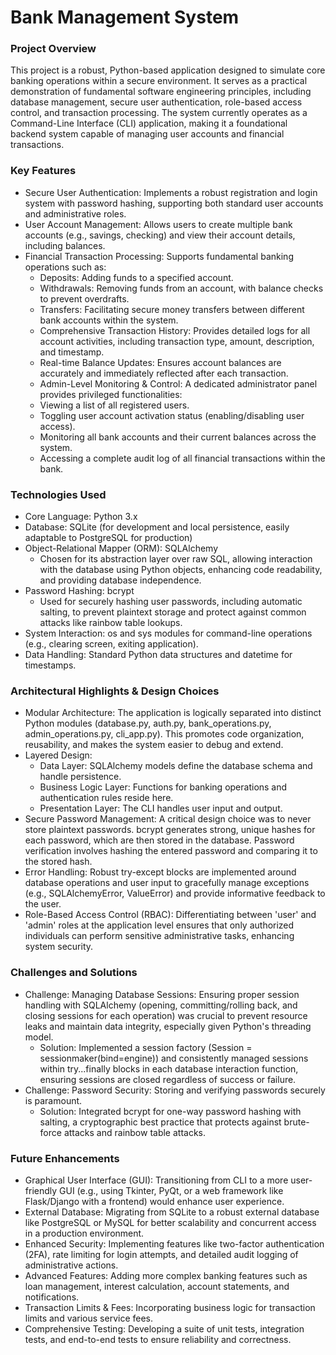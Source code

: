 # Bank Management System
### Project Overview
This project is a robust, Python-based application designed to simulate core banking operations within a secure environment. It serves as a practical demonstration of fundamental software engineering principles, including database management, secure user authentication, role-based access control, and transaction processing. The system currently operates as a Command-Line Interface (CLI) application, making it a foundational backend system capable of managing user accounts and financial transactions.<br>

### Key Features
*	Secure User Authentication: Implements a robust registration and login system with password hashing, supporting both standard user accounts and administrative roles.<br>
*	User Account Management: Allows users to create multiple bank accounts (e.g., savings, checking) and view their account details, including balances.<br>
*	Financial Transaction Processing: Supports fundamental banking operations such as:<br>
    -	Deposits: Adding funds to a specified account.
    -	Withdrawals: Removing funds from an account, with balance checks to prevent overdrafts.
    -	Transfers: Facilitating secure money transfers between different bank accounts within the system.
    -	Comprehensive Transaction History: Provides detailed logs for all account activities, including transaction type, amount, description, and timestamp.
    -	Real-time Balance Updates: Ensures account balances are accurately and immediately reflected after each transaction.
    -	Admin-Level Monitoring & Control: A dedicated administrator panel provides privileged functionalities:
    -	Viewing a list of all registered users.
    -	Toggling user account activation status (enabling/disabling user access).
    -	Monitoring all bank accounts and their current balances across the system.
    -	Accessing a complete audit log of all financial transactions within the bank.
### Technologies Used
*	Core Language: Python 3.x
*	Database: SQLite (for development and local persistence, easily adaptable to PostgreSQL for production)
*	Object-Relational Mapper (ORM): SQLAlchemy
    -	Chosen for its abstraction layer over raw SQL, allowing interaction with the database using Python objects, enhancing code readability, and providing database independence.
*	Password Hashing: bcrypt
    -	Used for securely hashing user passwords, including automatic salting, to prevent plaintext storage and protect against common attacks like rainbow table lookups.
*	System Interaction: os and sys modules for command-line operations (e.g., clearing screen, exiting application).
*	Data Handling: Standard Python data structures and datetime for timestamps.
### Architectural Highlights & Design Choices
*	Modular Architecture: The application is logically separated into distinct Python modules (database.py, auth.py, bank_operations.py, admin_operations.py, cli_app.py). This promotes code organization, reusability, and makes the system easier to debug and extend.
*	Layered Design:
    -	Data Layer: SQLAlchemy models define the database schema and handle persistence.
    -	Business Logic Layer: Functions for banking operations and authentication rules reside here.
    -	Presentation Layer: The CLI handles user input and output.
*	Secure Password Management: A critical design choice was to never store plaintext passwords. bcrypt generates strong, unique hashes for each password, which are then stored in the database. Password verification involves hashing the entered password and comparing it to the stored hash.
*	Error Handling: Robust try-except blocks are implemented around database operations and user input to gracefully manage exceptions (e.g., SQLAlchemyError, ValueError) and provide informative feedback to the user.
*	Role-Based Access Control (RBAC): Differentiating between 'user' and 'admin' roles at the application level ensures that only authorized individuals can perform sensitive administrative tasks, enhancing system security.
### Challenges and Solutions
*	Challenge: Managing Database Sessions: Ensuring proper session handling with SQLAlchemy (opening, committing/rolling back, and closing sessions for each operation) was crucial to prevent resource leaks and maintain data integrity, especially given Python's threading model.
    -	Solution: Implemented a session factory (Session = sessionmaker(bind=engine)) and consistently managed sessions within try...finally blocks in each database interaction function, ensuring sessions are closed regardless of success or failure.
*	Challenge: Password Security: Storing and verifying passwords securely is paramount.
    -	Solution: Integrated bcrypt for one-way password hashing with salting, a cryptographic best practice that protects against brute-force attacks and rainbow table attacks.

### Future Enhancements
*	Graphical User Interface (GUI): Transitioning from CLI to a more user-friendly GUI (e.g., using Tkinter, PyQt, or a web framework like Flask/Django with a frontend) would enhance user experience.
*	External Database: Migrating from SQLite to a robust external database like PostgreSQL or MySQL for better scalability and concurrent access in a production environment.
*	Enhanced Security: Implementing features like two-factor authentication (2FA), rate limiting for login attempts, and detailed audit logging of administrative actions.
*	Advanced Features: Adding more complex banking features such as loan management, interest calculation, account statements, and notifications.
*	Transaction Limits & Fees: Incorporating business logic for transaction limits and various service fees.
*	Comprehensive Testing: Developing a suite of unit tests, integration tests, and end-to-end tests to ensure reliability and correctness.
